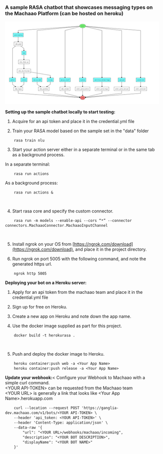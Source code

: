 ### A sample RASA chatbot that showcases messaging types on the Machaao Platform (can be hosted on heroku)

![image](images/sample_rasa_machaao_bot.jpeg)

**Setting up the sample chatbot locally to start testing:**
           
1. Acquire for an api token and place it in the credential.yml file<br>

2. Train your RASA model based on the sample set in the "data" folder
```
	rasa train nlu 
```

3. Start your action server either in a separate terminal or in the same tab as a background process.<br>

In a separate terminal:<br>
```
	rasa run actions
```

As a background process: <br>
```
	rasa run actions &
```
<br>

4. Start rasa core and specify the custom connector.<br>
```
	rasa run -m models --enable-api --cors “*” --connector connectors.MachaaoConnector.MachaaoInputChannel
```
<br>

5. Install ngrok on your OS from [https://ngrok.com/download](https://ngrok.com/download), and place it in the project directory.<br>

6. Run ngrok on port 5005 with the following command, and note the generated https url.<br>

```
	ngrok http 5005
```

**Deploying your bot on a Heroku server:**<br>

1. Apply for an api token from the machaao team and place it in the credential.yml file<br>

2. Sign up for free on Heroku.<br>

3. Create a new app on Heroku and note down the app name.<br>

4. Use the docker image supplied as part for this project.<br>
```
	docker build -t herokurasa .
```
<br>

5. Push and deploy the docker image to Heroku.<br>
```
	heroku container:push web -a <Your App Name>
	heroku container:push release -a <Your App Name>
```

**Update your webhook:**<
Configure your Webhook to Machaao with a simple curl command.<br>
&lt;YOUR API-TOKEN> can be requested from the Machaao team<br>
&lt;YOUR URL> is generally a link that looks like &lt;Your App Name>.herokuapp.com<br>

```
	curl --location --request POST 'https://ganglia-dev.machaao.com/v1/bots/<YOUR API-TOKEN> \
	--header 'api_token: <YOUR API-TOKEN>' \
	--header 'Content-Type: application/json' \
	--data-raw '{
		"url": "<YOUR URL>/webhooks/machaao/incoming",
		"description": "<YOUR BOT DESCRIPTION>",
		"displayName": "<YOUR BOT NAME>"
	}'
```
